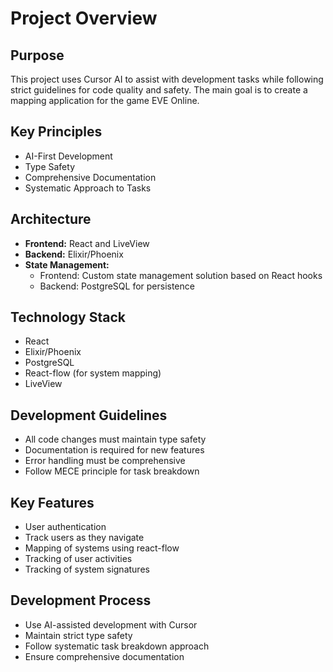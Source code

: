 # Project Overview

## Purpose
This project uses Cursor AI to assist with development tasks while following strict guidelines for code quality and safety. The main goal is to create a mapping application for the game EVE Online.

## Key Principles
- AI-First Development
- Type Safety
- Comprehensive Documentation
- Systematic Approach to Tasks

## Architecture
- **Frontend:** React and LiveView
- **Backend:** Elixir/Phoenix
- **State Management:** 
  - Frontend: Custom state management solution based on React hooks
  - Backend: PostgreSQL for persistence

## Technology Stack
- React
- Elixir/Phoenix
- PostgreSQL
- React-flow (for system mapping)
- LiveView

## Development Guidelines
- All code changes must maintain type safety
- Documentation is required for new features
- Error handling must be comprehensive
- Follow MECE principle for task breakdown

## Key Features
- User authentication
- Track users as they navigate
- Mapping of systems using react-flow
- Tracking of user activities
- Tracking of system signatures

## Development Process
- Use AI-assisted development with Cursor
- Maintain strict type safety
- Follow systematic task breakdown approach
- Ensure comprehensive documentation
